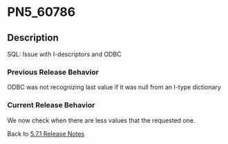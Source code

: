 # PN5_60786

<PageHeader />

## Description

SQL: Issue with I-descriptors and ODBC

### Previous Release Behavior

ODBC was not recognizing last value if it was null from an I-type dictionary

### Current Release Behavior

We now check when there are less values that the requested one.

Back to [5.7.1 Release Notes](./../README.md)

  
<PageFooter />
